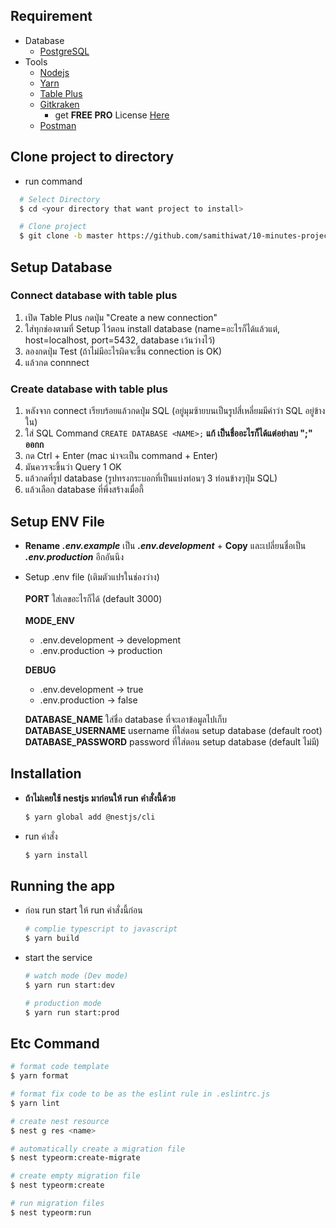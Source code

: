 ## Requirement
- Database
  - [PostgreSQL](https://www.postgresql.org/download/)
- Tools
  - [Nodejs](https://nodejs.org/en/download/)
  - [Yarn](https://yarnpkg.com/getting-started/install)
  - [Table Plus](https://tableplus.com)
  - [Gitkraken](https://www.gitkraken.com)
    - get **FREE PRO** License [Here](https://education.github.com/pack)
  - [Postman](https://www.postman.com/downloads/)

## Clone project to directory
- run command
```bash
  # Select Directory
  $ cd <your directory that want project to install>

  # Clone project
  $ git clone -b master https://github.com/samithiwat/10-minutes-project-backend.git
```

## Setup Database
### Connect database with table plus
  1) เปิด Table Plus กดปุ่ม "Create a new connection"
  2) ใส่ทุกช่องตามที่ Setup ไว้ตอน install database (name=อะไรก็ได้แล้วแต่, host=localhost, port=5432, database เว้นว่างไว้)
  3) ลองกดปุ่ม Test (ถ้าไม่มีอะไรผิดจะขึ้น connection is OK)
  4) แล้วกด connnect
### Create database with table plus
  1) หลังจาก connect เรียบร้อยแล้วกดปุ่ม SQL (อยู่มุมซ้ายบนเป็นรูปสี่เหลี่ยมมีคำว่า SQL อยู่ข้างใน)
  2) ใส่ SQL Command `CREATE DATABASE <NAME>;` **แก้ <NAME> เป็นชื่ออะไรก็ได้แต่อย่าลบ ";" ออกก**
  3) กด Ctrl + Enter (mac น่าจะเป็น command + Enter)
  4) มันควรจะขึ้นว่า Query 1 OK
  5) แล้วกดที่รูป database (รูปทรงกระบอกที่เป็นแบ่งท่อนๆ 3 ท่อนข้างๆปุ่ม SQL)
  6) แล้วเลือก database ที่พึ่งสร้างเมื่อกี้

## Setup ENV File
-  **Rename** **_.env.example_** เป็น **_.env.development_** + **Copy** และเปลี่ยนชื่อเป็น **_.env.production_** อีกอันนึง
- Setup .env file (เติมตัวแปรในช่องว่าง)
  <br/><br/>
  **PORT** ใส่เลขอะไรก็ได้ (default 3000)
  <br/>  
   **MODE_ENV**<br/>
   - .env.development -> development<br/>
   - .env.production -> production<br/>
   
   **DEBUG**<br/>
   - .env.development -> true<br/>
   - .env.production -> false<br/>
   
   **DATABASE_NAME** ใส่ชื่อ database ที่จะเอาข้อมูลไปเก็บ<br/> 
   **DATABASE_USERNAME** username ที่ใส่ตอน setup database (default root)<br/>
   **DATABASE_PASSWORD** password ที่ใส่ตอน setup database (default ไม่มี)
  <br/>

## Installation

- **ถ้าไม่เคยใช้ nestjs มาก่อนให้ run คำสั่งนี้ด้วย**
  ```bash
  $ yarn global add @nestjs/cli 
  ```
- run คำสั่ง
  ```bash
  $ yarn install
  ```

## Running the app
- ก่อน run start ให้ run คำสั่งนี้ก่อน
  ```bash
  # complie typescript to javascript
  $ yarn build
  ```
- start the service
  ```bash
  # watch mode (Dev mode)
  $ yarn run start:dev

  # production mode
  $ yarn run start:prod
  ```
  
## Etc Command
  ```bash
  # format code template
  $ yarn format
  
  # format fix code to be as the eslint rule in .eslintrc.js
  $ yarn lint

  # create nest resource
  $ nest g res <name>

  # automatically create a migration file
  $ nest typeorm:create-migrate

  # create empty migration file
  $ nest typeorm:create

  # run migration files
  $ nest typeorm:run
  ```
